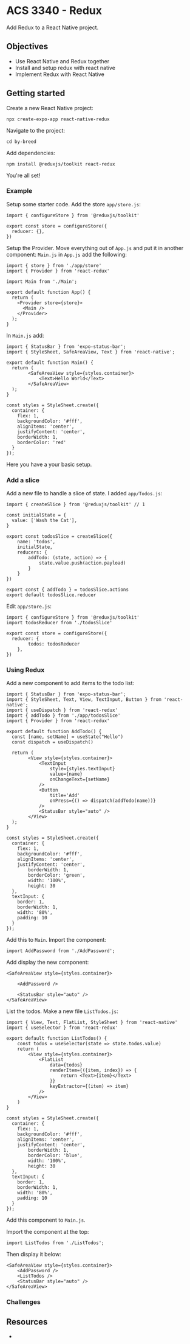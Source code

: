 # ACS 3340 - Redux

Add Redux to a React Native project.

## Objectives 

- Use React Native and Redux together
- Install and setup redux with react native
- Implement Redux with React Native

## Getting started 

Create a new React Native project:

```
npx create-expo-app react-native-redux
```

Navigate to the project: 

```
cd by-breed
```

Add dependencies: 

```
npm install @reduxjs/toolkit react-redux
```

You're all set! 

### Example

Setup some starter code. Add the store `app/store.js`:

```JS
import { configureStore } from '@reduxjs/toolkit'

export const store = configureStore({
  reducer: {},
})
```

Setup the Provider. Move everything out of `App.js` and put it in another component: `Main.js` in `App.js` add the following: 

```JS
import { store } from './app/store'
import { Provider } from 'react-redux'

import Main from './Main';

export default function App() {
  return (
    <Provider store={store}>
      <Main />
    </Provider>
  );
}
```

In `Main.js` add: 

```JS
import { StatusBar } from 'expo-status-bar';
import { StyleSheet, SafeAreaView, Text } from 'react-native';

export default function Main() {
  return (
		<SafeAreaView style={styles.container}>
			<Text>Hello World</Text>
		</SafeAreaView>
  );
}

const styles = StyleSheet.create({
  container: {
    flex: 1,
    backgroundColor: '#fff',
    alignItems: 'center',
    justifyContent: 'center',
    borderWidth: 1,
    borderColor: 'red'
  }
});
```

Here you have a your basic setup. 

### Add a slice 

Add a new file to handle a slice of state. I added `app/Todos.js`:

```JS
import { createSlice } from '@reduxjs/toolkit' // 1

const initialState = {
  value: ['Wash the Cat'],
}

export const todosSlice = createSlice({
	name: 'todos',
	initialState,
	reducers: {
		addTodo: (state, action) => {
			state.value.push(action.payload)
		}
	}
})

export const { addTodo } = todosSlice.actions
export default todosSlice.reducer
```

Edit `app/store.js`: 

```JS
import { configureStore } from '@reduxjs/toolkit'
import todosReducer from './todosSlice'

export const store = configureStore({
  reducer: {
		todos: todosReducer
	},
})
```

### Using Redux

Add a new component to add items to the todo list: 

```JS
import { StatusBar } from 'expo-status-bar';
import { StyleSheet, Text, View, TextInput, Button } from 'react-native';
import { useDispatch } from 'react-redux'
import { addTodo } from './app/todosSlice'
import { Provider } from 'react-redux'

export default function AddTodo() {
  const [name, setName] = useState("Hello")
  const dispatch = useDispatch()
  
  return (
		<View style={styles.container}>
			<TextInput 
				style={styles.textInput}
				value={name}
				onChangeText={setName}
			/>
			<Button 
				title='Add' 
				onPress={() => dispatch(addTodo(name))}
			/>
			<StatusBar style="auto" />
		</View>
  );
}

const styles = StyleSheet.create({
  container: {
    flex: 1,
    backgroundColor: '#fff',
    alignItems: 'center',
    justifyContent: 'center',
		borderWidth: 1,
		borderColor: 'green',
		width: '100%',
		height: 30
  },
  textInput: {
    border: 1,
    borderWidth: 1,
    width: '80%',
    padding: 10
  }
});
```

Add this to `Main`. Import the component: 

```JS
import AddPassword from './AddPassword';
```

Add display the new component: 

```JS
<SafeAreaView style={styles.container}>

	<AddPassword />

	<StatusBar style="auto" />
</SafeAreaView>
```

List the todos. Make a new file `ListTodos.js`:

```JS
import { View, Text, FlatList, StyleSheet } from 'react-native'
import { useSelector } from 'react-redux'

export default function ListTodos() {
	const todos = useSelector(state => state.todos.value)
	return (
		<View style={styles.container}>
			<FlatList 
				data={todos}
				renderItem={({item, index}) => {
					return <Text>{item}</Text>
				}}
				keyExtractor={(item) => item}
			/>
		</View>
	)
}

const styles = StyleSheet.create({
  container: {
    flex: 1,
    backgroundColor: '#fff',
    alignItems: 'center',
    justifyContent: 'center',
		borderWidth: 1,
		borderColor: 'blue',
		width: '100%',
		height: 30
  },
  textInput: {
    border: 1,
    borderWidth: 1,
    width: '80%',
    padding: 10
  }
});
```

Add this component to `Main.js`. 

Import the component at the top: 

```JS
import ListTodos from './ListTodos';
```

Then display it below: 

```JS
<SafeAreaView style={styles.container}>
	<AddPassword />
	<ListTodos />
	<StatusBar style="auto" />
</SafeAreaView>
```

### Challenges 

 

## Resources 

- 





